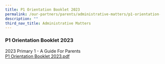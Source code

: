 ```yaml
---
title: P1 Orientation Booklet 2023
permalink: /our-partners/parents/administrative-matters/p1-orientation-booklet-2023/
description: ""
third_nav_title: Administrative Matters
---
```

### **P1 Orientation Booklet 2023**
2023 Primary 1 - A Guide For Parents<br>
[P1 Orientation Booklet 2023.pdf]()